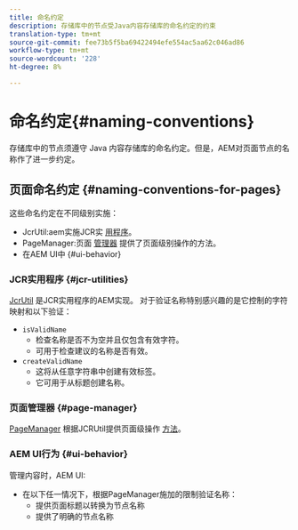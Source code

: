 ```yaml
---
title: 命名约定
description: 存储库中的节点受Java内容存储库的命名约定的约束
translation-type: tm+mt
source-git-commit: fee73b5f5ba69422494efe554ac5aa62c046ad86
workflow-type: tm+mt
source-wordcount: '228'
ht-degree: 8%

---
```



# 命名约定{#naming-conventions}

存储库中的节点须遵守 Java 内容存储库的命名约定。但是，AEM对页面节点的名称作了进一步约定。

## 页面命名约定 {#naming-conventions-for-pages}

这些命名约定在不同级别实施：

* JcrUtil:aem实施JCR实 [用程序](#jcr-utilities)。
* PageManager:页面 [管理器](#page-manager) 提供了页面级别操作的方法。
* 在AEM UI中 {#ui-behavior}

### JCR实用程序 {#jcr-utilities}

[JcrUtil](https://helpx.adobe.com/experience-manager/6-5/sites/developing/using/reference-materials/javadoc/index.html?com/day/cq/commons/jcr/JcrUtil.html) 是JCR实用程序的AEM实现。 对于验证名称特别感兴趣的是它控制的字符映射和以下验证：

* `isValidName`
   * 检查名称是否不为空并且仅包含有效字符。
   * 可用于检查建议的名称是否有效。
* `createValidName`
   * 这将从任意字符串中创建有效标签。
   * 它可用于从标题创建名称。

### 页面管理器 {#page-manager}

[PageManager](https://helpx.adobe.com/experience-manager/6-5/sites/developing/using/reference-materials/javadoc/com/day/cq/wcm/api/PageManager.html) 根据JCRUtil提供页面级操作 [方法](#jcr-utilities)。

### AEM UI行为 {#ui-behavior}

管理内容时，AEM UI:

* 在以下任一情况下，根据PageManager施加的限制验证名称：
   * 提供页面标题以转换为节点名称
   * 提供了明确的节点名称
